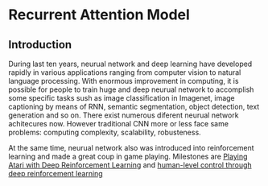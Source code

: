 # Recurrent Attention Model

## Introduction

During last ten years, neurual network and deep learning have developed rapidly in various applications ranging from computer vision to natural language processing. With enormous improvement in computing, it is possible for people to train huge and deep neurual network to accomplish some specific tasks sush as image classification in Imagenet, image captioning by means of RNN, semantic segmentation, object detection, text generation and so on. There exist numerous diferent neurual network achitecures now. However traditional CNN more or less face same problems: computing complexity, scalability, robusteness. 

At the same time, neurual network also was introduced into reinforcement learning and made a great coup in game playing. Milestones are [Playing Atari with Deep Reinforcement Learning](https://arxiv.org/abs/1312.5602) and [human-level control through deep reinforcement learning](https://web.stanford.edu/class/psych209/Readings/MnihEtAlHassibis15NatureControlDeepRL.pdf)
